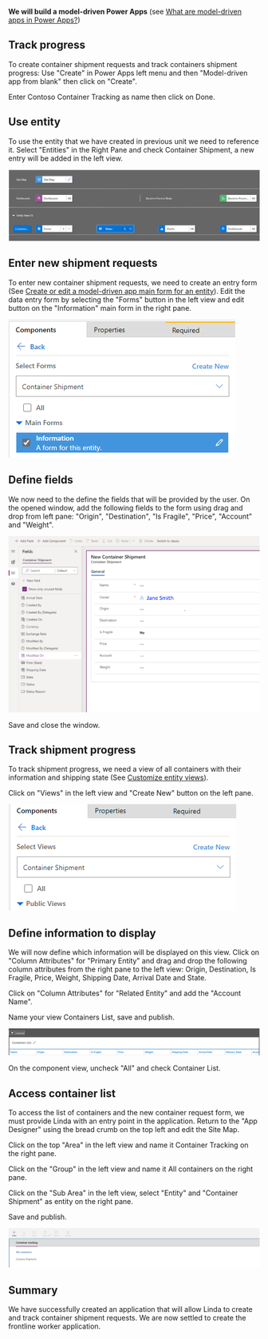 **We will build a model-driven Power Apps** (see [What are model-driven apps in Power Apps?](https://docs.microsoft.com/powerapps/maker/model-driven-apps/model-driven-app-overview))

## Track progress

To create container shipment requests and track containers shipment progress: Use "Create" in Power Apps left menu and then "Model-driven app from blank" then click on "Create".

Enter Contoso Container Tracking as name then click on Done.

## Use entity

To use the entity that we have created in previous unit we need to reference it. Select "Entities" in the Right Pane and check Container Shipment, a new entry will be added in the left view.

![The entity view shows a Container Shipment to the left.](../media/image4.png)

## Enter new shipment requests

To enter new container shipment requests, we need to create an entry form (See [Create or edit a model-driven app main form for an entity](https://docs.microsoft.com/powerapps/maker/model-driven-apps/create-edit-main-forms)). Edit the data entry form by selecting the "Forms" button in the left view and edit button on the "Information" main form in the right pane.

![On the Components tab, under Main Forms, Information is selected.](../media/image5.png)

## Define fields

We now need to the define the fields that will be provided by the user. On the opened window, add the following fields to the form using drag and drop from left pane: "Origin", "Destination", "Is Fragile", "Price", "Account" and "Weight".

![New Container Shipment form with fields added, and the Fields list to the left showing only unused fields.](../media/image6.png)

Save and close the window.

## Track shipment progress

To track shipment progress, we need a view of all containers with their information and shipping state (See [Customize entity views](https://docs.microsoft.com/powerapps/developer/model-driven-apps/customize-entity-views)).

Click on "Views" in the left view and "Create New" button on the left pane.

![On the Components tab, next to Select Views is the Create New button.](../media/image7.png)

## Define information to display

We will now define which information will be displayed on this view. Click on "Column Attributes" for "Primary Entity" and drag and drop the following column attributes from the right pane to the left view: Origin, Destination, Is Fragile, Price, Weight, Shipping Date, Arrival Date and State.

Click on "Column Attributes" for "Related Entity" and add the "Account Name".

Name your view Containers List, save and publish.

![The Containers List view shows a number of columns, including Name, Origin, Destination, etc.](../media/image8.png)

On the component view, uncheck "All" and check Container List.

## Access container list

To access the list of containers and the new container request form, we must provide Linda with an entry point in the application. Return to the "App Designer" using the bread crumb on the top left and edit the Site Map.

Click on the top "Area" in the left view and name it Container Tracking on the right pane.

Click on the "Group" in the left view and name it All containers on the right pane.

Click on the "Sub Area" in the left view, select "Entity" and "Container Shipment" as entity on the right pane.

Save and publish.

![Under Container tracking is a link for All containers, and Container Shipments.](../media/image9.png)

## Summary

We have successfully created an application that will allow Linda to create and track container shipment requests. We are now settled to create the frontline worker application.
